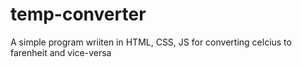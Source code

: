 # temp-converter
A simple program wriiten in HTML, CSS, JS for converting celcius to farenheit and vice-versa
